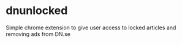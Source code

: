 # dnunlocked
Simple chrome extension to give user access to locked articles and removing ads from DN.se
